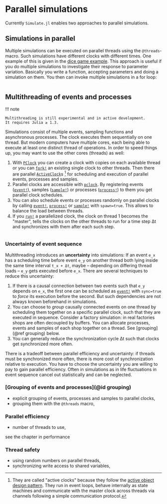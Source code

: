 # Parallel simulations

Currently `Simulate.jl` enables two approaches to parallel simulations.

## Simulations in parallel

Multiple simulations can be executed on parallel threads using the `@threads`-
macro. Such simulations have different clocks with different times. One example of
this is given in the [dice game example](../examples/dicegame/dicegame.md). This
approach is useful if you do multiple simulations to investigate their response
to parameter variation. Basically you write a function, accepting parameters and doing a simulation on them. You then can invoke multiple simulations in a for loop:

```julia
```

## Multithreading of events and processes  

!!! note

    Multithreading is still experimental and in active development.
    It requires Julia ≥ 1.3.

Simulations consist of multiple events, sampling functions and asynchronous
processes. The clock executes them sequentially on one thread. But modern computers have multiple cores, each being able to execute at least one distinct thread of operations. In order to speed things up, you may want to use the other cores (threads) as well:

1. With  [`PClock`](@ref) you can create a clock with copies on each available thread  or you can [`fork!`](@ref) an existing single clock to other threads. Then there are parallel [`ActiveClock`](@ref)s [^1] for scheduling and execution of  parallel events,  processes and samples.  
2. Parallel clocks are accessible with [`pclock`](@ref). By  registering events ([`event!`](@ref)), samples ([`sample!`](@ref)) or processes ([`process!`](@ref)) to them you get parallel clock schedules.
3. You can also schedule events or processes randomly on parallel clocks by calling [`event!`](@ref), [`process!`](@ref) or [`sample!`](@ref) with `spawn=true`. This allows to balance the load between threads.
4. If you [`run!`](@ref) a parallelized clock, the clock on thread 1 becomes the "master", tells the clocks on the other threads to run for a time step Δt and synchronizes with them after each such step.

```julia
```

### Uncertainty of event sequence

Multithreading introduces an **uncertainty** into simulations: If an event ``e_x`` has a scheduling time before event ``e_y`` on another thread both lying inside the same time interval ``t_x + Δt``, maybe – depending on differing thread loads – ``e_y`` gets executed before ``e_x``. There are several techniques to reduce this uncertainty:

1. If there is a causal connection between two events such that ``e_y`` depends on ``e_x``, the first one can be scheduled as [`event!`](@ref) with `sync=true` to *force* its execution before the second. But such dependencies are not always known beforehand in simulations.
2. You can choose to *group* causally connected events on one thread by scheduling them together on a specific parallel clock, such that they are executed in sequence. Consider a factory simulation: in real factories shops are often decoupled by buffers. You can allocate processes, events and samples of each shop  together on a thread. See [grouping](@ref grouping) below.
3. You can generally reduce the synchronization cycle Δt such that clocks get synchronized more often.

There is a tradeoff between parallel efficiency and uncertainty: if threads must be synchronized more often, there is more cost of synchronization relative to execution. You have to choose the uncertainty you are willing to pay to gain parallel efficiency. Often in simulations as in life fluctuations in event sequence cancel out statistically and can be neglected.

### [Grouping of events and processes](@id grouping)

- explicit grouping of events, processes and samples to parallel clocks,
- grouping them with the `@threads` macro,

### Parallel efficiency
- number of threads to use,

see the chapter in performance

### Thread safety
- using random numbers on parallel threads,
- synchronizing write access to shared variables,

[^1]: They are called "active clocks" because they follow the [active object design pattern](https://en.wikipedia.org/wiki/Active_object). They run in event loops, behave internally as state machines and communicate with the master clock across threads via channels following a simple communication protocol.
